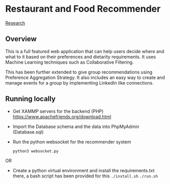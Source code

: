 
# Restaurant and Food Recommender

[Research](https://drive.google.com/file/d/1L3rLqzHODylY8u2rzIo6tUiNzQx7VwMq/view?usp=sharing)

## Overview

  

This is a full featured web application that can help users decide where and what to it based on their preferences and dietarity requirements. It uses Machine Learning techniques such as Collaborative Filtering.

  

This has been further extended to give group recommendations using Preference Aggregation Strategy. It also includes an easy way to create and manage events for a group by implementing LinkedIn like connections.

  
  

## Running locally

  
- Get XAMMP servers for the backend (PHP) https://www.apachefriends.org/download.html

- Import the Database schema and the data into PhpMyAdmin (Database.sql)
- Run the python websocket for the recommender system 

	`python3 websocket.py `

OR
- Create a python virtual environment and install the requirements.txt there,  a bash script has been provided for this
	`./install.sh`
	`./run.sh`

